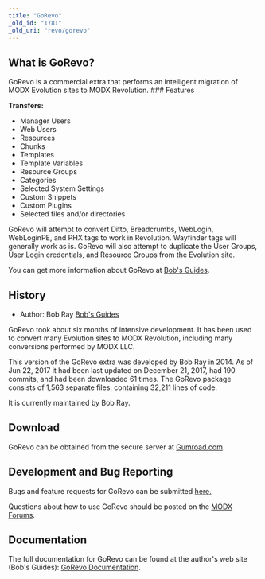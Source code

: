```yaml
---
title: "GoRevo"
_old_id: "1781"
_old_uri: "revo/gorevo"
---
```


## What is GoRevo?

 GoRevo is a commercial extra that performs an intelligent migration of MODX Evolution sites to MODX Revolution. ### Features

**Transfers:**

- Manager Users
- Web Users
- Resources
- Chunks
- Templates
- Template Variables
- Resource Groups
- Categories
- Selected System Settings
- Custom Snippets
- Custom Plugins
- Selected files and/or directories

GoRevo will attempt to convert Ditto, Breadcrumbs, WebLogin, WebLoginPE, and PHX tags to work in Revolution. Wayfinder tags will generally work as is. GoRevo will also attempt to duplicate the User Groups, User Login credentials, and Resource Groups from the Evolution site.

You can get more information about GoRevo at [Bob's Guides](https://bobsguides.com/why-choose-gorevo.html).

## History

- Author: Bob Ray [Bob's Guides](https://bobsguides.com)

GoRevo took about six months of intensive development. It has been used to convert many Evolution sites to MODX Revolution, including many conversions performed by MODX LLC.

 This version of the GoRevo extra was developed by Bob Ray in 2014. As of Jun 22, 2017 it had been last updated on December 21, 2017, had 190 commits, and had been downloaded 61 times. The GoRevo package consists of 1,563 separate files, containing 32,211 lines of code.

It is currently maintained by Bob Ray.

## Download

 GoRevo can be obtained from the secure server at [Gumroad.com](https://gum.co/gorevo).

## Development and Bug Reporting 

 Bugs and feature requests for GoRevo can be submitted [here.](https://bobsguides.com/contact-form.html)

Questions about how to use GoRevo should be posted on the [MODX Forums](https://forums.modx.com).

## Documentation

 The full documentation for GoRevo can be found at the author's web site (Bob's Guides): [GoRevo Documentation](https://bobsguides.com/gorevo-package.html).
